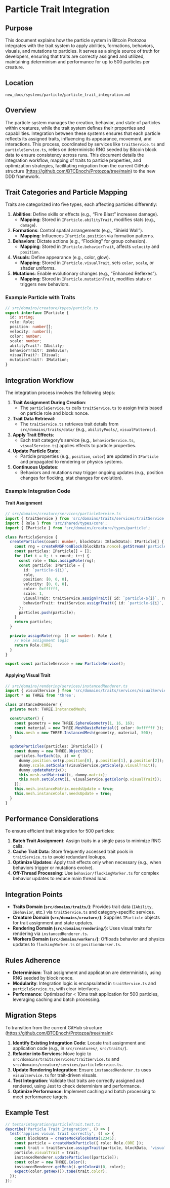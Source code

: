 
# Particle Trait Integration

## Purpose
This document explains how the particle system in Bitcoin Protozoa integrates with the trait system to apply abilities, formations, behaviors, visuals, and mutations to particles. It serves as a single source of truth for developers, ensuring that traits are correctly assigned and utilized, maintaining determinism and performance for up to 500 particles per creature.

## Location
`new_docs/systems/particle/particle_trait_integration.md`

## Overview
The particle system manages the creation, behavior, and state of particles within creatures, while the trait system defines their properties and capabilities. Integration between these systems ensures that each particle reflects its assigned traits, influencing its appearance, movement, and interactions. This process, coordinated by services like `traitService.ts` and `particleService.ts`, relies on deterministic RNG seeded by Bitcoin block data to ensure consistency across runs. This document details the integration workflow, mapping of traits to particle properties, and optimization strategies, facilitating migration from the current GitHub structure (https://github.com/BTCEnoch/Protozoa/tree/main) to the new DDD framework.

## Trait Categories and Particle Mapping
Traits are categorized into five types, each affecting particles differently:
1. **Abilities**: Define skills or effects (e.g., “Fire Blast” increases damage).
   - **Mapping**: Stored in `IParticle.abilityTrait`, modifies stats (e.g., `damage`).
2. **Formations**: Control spatial arrangements (e.g., “Shield Wall”).
   - **Mapping**: Influences `IParticle.position` via formation patterns.
3. **Behaviors**: Dictate actions (e.g., “Flocking” for group cohesion).
   - **Mapping**: Stored in `IParticle.behaviorTrait`, affects `velocity` and `position`.
4. **Visuals**: Define appearance (e.g., color, glow).
   - **Mapping**: Stored in `IParticle.visualTrait`, sets `color`, `scale`, or shader uniforms.
5. **Mutations**: Enable evolutionary changes (e.g., “Enhanced Reflexes”).
   - **Mapping**: Stored in `IParticle.mutationTrait`, modifies stats or triggers new behaviors.

### Example Particle with Traits
```typescript
// src/domains/creature/types/particle.ts
export interface IParticle {
  id: string;
  role: Role;
  position: number[];
  velocity: number[];
  color: number;
  scale: number;
  abilityTrait?: IAbility;
  behaviorTrait?: IBehavior;
  visualTrait?: IVisual;
  mutationTrait?: IMutation;
}
```

## Integration Workflow
The integration process involves the following steps:

1. **Trait Assignment During Creation**:
   - The `particleService.ts` calls `traitService.ts` to assign traits based on particle role and block nonce.
2. **Trait Data Retrieval**:
   - The `traitService.ts` retrieves trait details from `src/domains/traits/data/` (e.g., `abilityPools/`, `visualPatterns/`).
3. **Apply Trait Effects**:
   - Each trait category’s service (e.g., `behaviorService.ts`, `visualService.ts`) applies effects to particle properties.
4. **Update Particle State**:
   - Particle properties (e.g., `position`, `color`) are updated in `IParticle` and propagated to rendering or physics systems.
5. **Continuous Updates**:
   - Behaviors and mutations may trigger ongoing updates (e.g., position changes for flocking, stat changes for evolution).

### Example Integration Code
#### Trait Assignment
```typescript
// src/domains/creature/services/particleService.ts
import { traitService } from 'src/domains/traits/services/traitService';
import { Role } from 'src/shared/types/core';
import { IParticle } from 'src/domains/creature/types/particle';

class ParticleService {
  createParticles(count: number, blockData: IBlockData): IParticle[] {
    const rng = createRNGFromBlock(blockData.nonce).getStream('particles');
    const particles: IParticle[] = [];
    for (let i = 0; i < count; i++) {
      const role = this.assignRole(rng);
      const particle: IParticle = {
        id: `particle-${i}`,
        role,
        position: [0, 0, 0],
        velocity: [0, 0, 0],
        color: 0xffffff,
        scale: 1,
        visualTrait: traitService.assignTrait({ id: `particle-${i}`, role }, blockData, 'visual'),
        behaviorTrait: traitService.assignTrait({ id: `particle-${i}`, role }, blockData, 'behavior')
      };
      particles.push(particle);
    }
    return particles;
  }

  private assignRole(rng: () => number): Role {
    // Role assignment logic
    return Role.CORE;
  }
}

export const particleService = new ParticleService();
```

#### Applying Visual Trait
```typescript
// src/domains/rendering/services/instancedRenderer.ts
import { visualService } from 'src/domains/traits/services/visualService';
import * as THREE from 'three';

class InstancedRenderer {
  private mesh: THREE.InstancedMesh;

  constructor() {
    const geometry = new THREE.SphereGeometry(1, 16, 16);
    const material = new THREE.MeshBasicMaterial({ color: 0xffffff });
    this.mesh = new THREE.InstancedMesh(geometry, material, 500);
  }

  updateParticles(particles: IParticle[]) {
    const dummy = new THREE.Object3D();
    particles.forEach((p, i) => {
      dummy.position.set(p.position[0], p.position[1], p.position[2]);
      dummy.scale.setScalar(visualService.getScale(p.visualTrait));
      dummy.updateMatrix();
      this.mesh.setMatrixAt(i, dummy.matrix);
      this.mesh.setColorAt(i, visualService.getColor(p.visualTrait));
    });
    this.mesh.instanceMatrix.needsUpdate = true;
    this.mesh.instanceColor.needsUpdate = true;
  }
}
```

## Performance Considerations
To ensure efficient trait integration for 500 particles:
1. **Batch Trait Assignment**: Assign traits in a single pass to minimize RNG calls.
2. **Cache Trait Data**: Store frequently accessed trait pools in `traitService.ts` to avoid redundant lookups.
3. **Optimize Updates**: Apply trait effects only when necessary (e.g., when behaviors trigger or mutations evolve).
4. **Off-Thread Processing**: Use `behavior/flockingWorker.ts` for complex behavior updates to reduce main thread load.

## Integration Points
- **Traits Domain (`src/domains/traits/`)**: Provides trait data (`IAbility`, `IBehavior`, etc.) via `traitService.ts` and category-specific services.
- **Creature Domain (`src/domains/creature/`)**: Supplies `IParticle` objects for trait assignment and state updates.
- **Rendering Domain (`src/domains/rendering/`)**: Uses visual traits for rendering via `instancedRenderer.ts`.
- **Workers Domain (`src/domains/workers/`)**: Offloads behavior and physics updates to `flockingWorker.ts` or `positionWorker.ts`.

## Rules Adherence
- **Determinism**: Trait assignment and application are deterministic, using RNG seeded by block nonce.
- **Modularity**: Integration logic is encapsulated in `traitService.ts` and `particleService.ts`, with clear interfaces.
- **Performance**: Optimized for < 10ms trait application for 500 particles, leveraging caching and batch processing.

## Migration Steps
To transition from the current GitHub structure (https://github.com/BTCEnoch/Protozoa/tree/main):
1. **Identify Existing Integration Code**: Locate trait assignment and application code (e.g., in `src/creatures/`, `src/traits/`).
2. **Refactor into Services**: Move logic to `src/domains/traits/services/traitService.ts` and `src/domains/creature/services/particleService.ts`.
3. **Update Rendering Integration**: Ensure `instancedRenderer.ts` uses `visualService.ts` for trait-driven visuals.
4. **Test Integration**: Validate that traits are correctly assigned and rendered, using Jest to check determinism and performance.
5. **Optimize Performance**: Implement caching and batch processing to meet performance targets.

## Example Test
```typescript
// tests/integration/particleTrait.test.ts
describe('Particle Trait Integration', () => {
  test('applies visual trait correctly', () => {
    const blockData = createMockBlockData(12345);
    const particle = createMockParticle({ role: Role.CORE });
    const trait = traitService.assignTrait(particle, blockData, 'visual');
    particle.visualTrait = trait;
    instancedRenderer.updateParticles([particle]);
    const color = new THREE.Color();
    instancedRenderer.getMesh().getColorAt(0, color);
    expect(color.getHex()).toBe(trait.color);
  });
});
```


